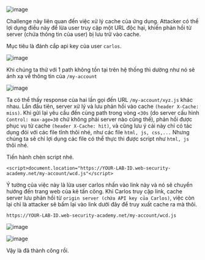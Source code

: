 ![image](https://github.com/user-attachments/assets/bff64fca-bd92-4cfa-97e3-f1f77eb3e609)

Challenge này liên quan đến việc xử lý cache của ứng dụng. Attacker có thể lợi dụng điều này để lừa user truy cập một URL độc hại, khiến phản hồi từ server (chứa thông tin của user) bị lưu trữ vào cache.

Mục tiêu là đánh cắp api key của user `carlos`.

![image](https://github.com/user-attachments/assets/7ce21b6e-0485-41bd-b5e3-995d31a428eb)

Khi chúng ta thử với 1 path không tồn tại trên hệ thống thì dường như nó sẽ ánh xạ về thông tin của `/my-account`

![image](https://github.com/user-attachments/assets/74729db3-4977-473e-90b6-a25349150c9c)

Ta có thể thấy response của hai lần gọi đến URL `/my-account/xyz.js` khác nhau. Lần đầu tiên, server xử lý và lưu phản hồi vào cache `(header X-Cache: miss)`. Khi gửi lại yêu cầu đến cùng path trong vòng `<30s` (do server cấu hình `Control: max-age=30` chứ không phải server nào cũng thế), phản hồi được phục vụ từ cache `(header X-Cache: hit)`, và cũng lưu ý cái này chỉ có tác dụng đói với các file tĩnh thôi nhé, như các file `html, js, css,...` Nhưng chúng ta sẽ chỉ lợi dụng các file có thể thực thi được script như `html, js` thôi nhé.

Tiến hành chèn script nhé.

```
<script>document.location="https://YOUR-LAB-ID.web-security-academy.net/my-account/wcd.js"</script>
```

Ý tường của việc này là lừa user carlos nhấn vào link này và nó sẽ chuyển hướng đến trang web của kẻ tấn công. Khi Carlos truy cập link, cache server lưu phản hồi từ `origin server (chứa API key của Carlos)`, việc còn lại chỉ là attacker sẽ bấm lại vào link dưới đây để truy xuất cache ra mà thôi.

```
https://YOUR-LAB-ID.web-security-academy.net/my-account/wcd.js
```

![image](https://github.com/user-attachments/assets/057b759d-ac18-4c51-8bd2-89169a4f6728)

![image](https://github.com/user-attachments/assets/e3f5c6ad-4bd7-46a5-980d-9cda7c11c6fa)

Vậy là đã thành công rồi.
